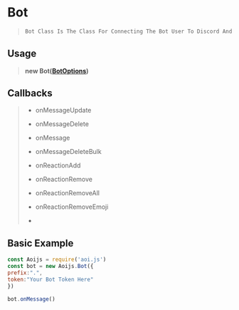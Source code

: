 # Bot 
> ```js
> Bot Class Is The Class For Connecting The Bot User To Discord And Make It "Online". In Simple Words, It The First Step To Make The Bot Functional.
> ```

## Usage
> 
> **new Bot([BotOptions](options/botOptions.md))**
> 
## Callbacks
> * onMessageUpdate
> 
> * onMessageDelete
> 
> * onMessage
> 
> * onMessageDeleteBulk
> 
> * onReactionAdd
> 
> * onReactionRemove
> 
> * onReactionRemoveAll
> 
> * onReactionRemoveEmoji
> 
> *
## Basic Example
```js
const Aoijs = require('aoi.js')
const bot = new Aoijs.Bot({
prefix:".",
token:"Your Bot Token Here"
})

bot.onMessage()
```

